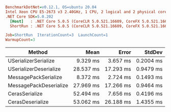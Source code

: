 ``` ini

BenchmarkDotNet=v0.12.1, OS=ubuntu 20.04
Intel Xeon CPU E5-2673 v3 2.40GHz, 1 CPU, 2 logical and 2 physical cores
.NET Core SDK=5.0.202
  [Host]   : .NET Core 5.0.5 (CoreCLR 5.0.521.16609, CoreFX 5.0.521.16609), X64 RyuJIT
  ShortRun : .NET Core 5.0.5 (CoreCLR 5.0.521.16609, CoreFX 5.0.521.16609), X64 RyuJIT

Job=ShortRun  IterationCount=3  LaunchCount=1  
WarmupCount=3  

```
|                 Method |      Mean |     Error |    StdDev |
|----------------------- |----------:|----------:|----------:|
|   USerializerSerialize |  9.329 ms |  3.657 ms | 0.2004 ms |
| USerializerDeserialize | 28.537 ms | 17.293 ms | 0.9479 ms |
|   MessagePackSerialize |  8.372 ms |  2.724 ms | 0.1493 ms |
| MessagePackDeserialize | 27.969 ms | 17.266 ms | 0.9464 ms |
|         CerasSerialize | 52.494 ms |  7.656 ms | 0.4196 ms |
|       CerasDeserialize | 53.062 ms | 26.188 ms | 1.4355 ms |
